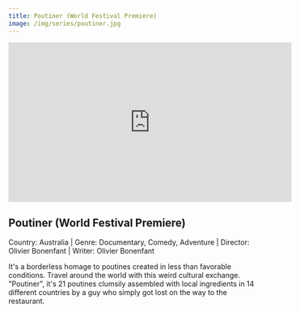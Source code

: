 ```yaml
---
title: Poutiner (World Festival Premiere)
image: /img/series/poutiner.jpg
---
```


<iframe width="560" height="315" src="https://www.youtube.com/embed/0xAgHzmI8sA" frameborder="0" allow="accelerometer; autoplay; encrypted-media; gyroscope; picture-in-picture" allowfullscreen></iframe>

## Poutiner (World Festival Premiere)

Country: Australia | Genre: Documentary, Comedy, Adventure | Director: Olivier Bonenfant | Writer: Olivier Bonenfant

It's a borderless homage to poutines created in less than favorable conditions. Travel around the world with this weird cultural exchange. "Poutiner", it's 21 poutines clumsily assembled with local ingredients in 14 different countries by a guy who simply got lost on the way to the restaurant.
